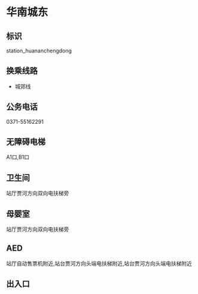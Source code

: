 # 华南城东

## 标识

station_huananchengdong

## 换乘线路

- 城郊线

## 公务电话

0371-55162291

## 无障碍电梯

A1口,B1口

## 卫生间

站厅贾河方向双向电扶梯旁

## 母婴室

站厅贾河方向双向电扶梯旁

## AED

站厅自动售票机附近,站台贾河方向头端电扶梯附近,站台贾河方向头端电扶梯附近

## 出入口

